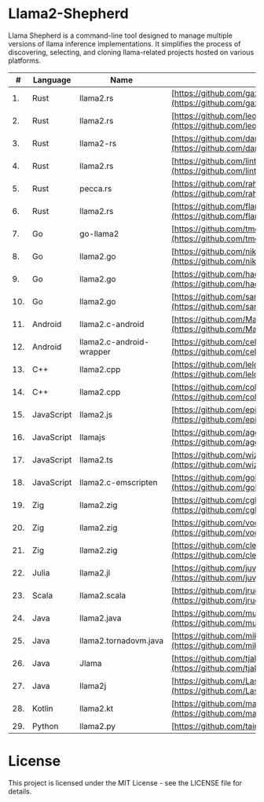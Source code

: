 # Llama2-Shepherd 

Llama Shepherd is a command-line tool designed to manage multiple versions of llama inference implementations. It simplifies the process of discovering, selecting, and cloning llama-related projects hosted on various platforms.


| #    | Language     | Name                       | Github                                                | Author          |
| ---- | ------------ | -------------------------- | ----------------------------------------------------- | --------------- |
| 1.   | Rust         | llama2.rs                  | [https://github.com/gaxler/llama2.rs](https://github.com/gaxler/llama2.rs)                   | @gaxler         |
| 2.   | Rust         | llama2.rs                  | [https://github.com/leo-du/llama2.rs](https://github.com/leo-du/llama2.rs)                   | @leo-du         |
| 3.   | Rust         | llama2-rs                  | [https://github.com/danielgrittner/llama2-rs](https://github.com/danielgrittner/llama2-rs)   | @danielgrittner |
| 4.   | Rust         | llama2.rs                  | [https://github.com/lintian06/llama2.rs](https://github.com/lintian06/llama2.rs)             | @lintian06      |
| 5.   | Rust         | pecca.rs                   | [https://github.com/rahoua/pecca-rs](https://github.com/rahoua/pecca-rs)                     | @rahoua         |
| 6.   | Rust         | llama2.rs                  | [https://github.com/flaneur2020/llama2.rs](https://github.com/flaneur2020/llama2.rs)         | @flaneur2020    |
| 7.   | Go           | go-llama2                  | [https://github.com/tmc/go-llama2](https://github.com/tmc/go-llama2)                         | @tmc            |
| 8.   | Go           | llama2.go                  | [https://github.com/nikolaydubina/llama2.go](https://github.com/nikolaydubina/llama2.go)     | @nikolaydubina  |
| 9.   | Go           | llama2.go                  | [https://github.com/haormj/llama2.go](https://github.com/haormj/llama2.go)                   | @haormj         |
| 10.  | Go           | llama2.go                  | [https://github.com/saracen/llama2.go](https://github.com/saracen/llama2.go)                 | @saracen        |
| 11.  | Android      | llama2.c-android           | [https://github.com/Manuel030/llama2.c-android](https://github.com/Manuel030/llama2.c-android) | @Manuel030    |
| 12.  | Android      | llama2.c-android-wrapper   | [https://github.com/celikin/llama2.c-android-wrapper](https://github.com/celikin/llama2.c-android-wrapper) | @celikin |
| 13.  | C++          | llama2.cpp                 | [https://github.com/leloykun/llama2.cpp](https://github.com/leloykun/llama2.cpp)             | @leloykun       |
| 14.  | C++          | llama2.cpp                 | [https://github.com/coldlarry/llama2.cpp](https://github.com/coldlarry/llama2.cpp)           | @coldlarry      |
| 15.  | JavaScript   | llama2.js                  | [https://github.com/epicure/llama2.js](https://github.com/epicure/llama2.js)                   | @epicure        |
| 16.  | JavaScript   | llamajs                    | [https://github.com/agershun/llamajs](https://github.com/agershun/llamajs)                   | @agershun       |
| 17.  | JavaScript   | llama2.ts                  | [https://github.com/wizzard0/llama2.ts](https://github.com/wizzard0/llama2.ts)               | @oleksandr_now  |
| 18.  | JavaScript   | llama2.c-emscripten        | [https://github.com/gohai/llama2.c-emscripten](https://github.com/gohai/llama2.c-emscripten) | @gohai          |
| 19.  | Zig          | llama2.zig                 | [https://github.com/cgbur/llama2.zig](https://github.com/cgbur/llama2.zig)                   | @cgbur          |
| 20.  | Zig          | llama2.zig                 | [https://github.com/vodkaslime/llama2.zig](https://github.com/vodkaslime/llama2.zig)         | @vodkaslime     |
| 21.  | Zig          | llama2.zig                 | [https://github.com/clebert/llama2.zig](https://github.com/clebert/llama2.zig)               | @clebert        |
| 22.  | Julia        | llama2.jl                  | [https://github.com/juvi21/llama2.jl](https://github.com/juvi21/llama2.jl)                   | @juvi21         |
| 23.  | Scala        | llama2.scala               | [https://github.com/jrudolph/llama2.scala](https://github.com/jrudolph/llama2.scala)         | @jrudolph       |
| 24.  | Java         | llama2.java                | [https://github.com/mukel/llama2.java](https://github.com/mukel/llama2.java)                 | @mukel          |
| 25.  | Java         | llama2.tornadovm.java      | [https://github.com/mikepapadim/llama2.tornadovm.java](https://github.com/mikepapadim/llama2.tornadovm.java) | @mikepapadim |
| 26.  | Java         | Jlama                      | [https://github.com/tjake/Jlama](https://github.com/tjake/Jlama)                           | @tjake          |
| 27.  | Java         | llama2j                    | [https://github.com/LastBotInc/llama2j](https://github.com/LastBotInc/llama2j)               | @lasttero       |
| 28.  | Kotlin       | llama2.kt                  | [https://github.com/madroidmaq/llama2.kt](https://github.com/madroidmaq/llama2.kt)           | @madroidmaq     |
| 29.  | Python       | llama2.py                  | [https://github.com/tairov/

# License
This project is licensed under the MIT License - see the LICENSE file for details.
